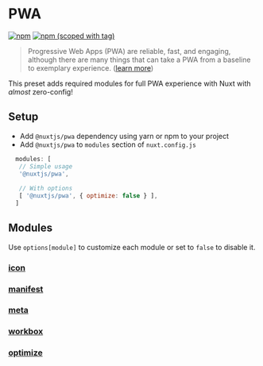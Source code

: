 # PWA
[![npm](https://img.shields.io/npm/dt/@nuxtjs/pwa.svg?style=flat-square)](https://npmjs.com/package/@nuxtjs/pwa)
[![npm (scoped with tag)](https://img.shields.io/npm/v/@nuxtjs/pwa/latest.svg?style=flat-square)](https://npmjs.com/package/@nuxtjs/pwa)

> Progressive Web Apps (PWA) are reliable, fast, 
> and engaging, although there are many things that can take a PWA from a baseline to exemplary experience. 
([learn more](https://developers.google.com/web/progressive-web-apps))

This preset adds required modules for full PWA experience with Nuxt with _almost_ zero-config!

## Setup
- Add `@nuxtjs/pwa` dependency using yarn or npm to your project
- Add `@nuxtjs/pwa` to `modules` section of `nuxt.config.js`
```js
  modules: [
   // Simple usage
   '@nuxtjs/pwa',
   
   // With options
   [ '@nuxtjs/pwa', { optimize: false } ],
  ]
````

## Modules
Use `options[module]` to customize each module or set to `false` to disable it.

### [icon](../icon)

### [manifest](../manifest)

### [meta](../meta)

### [workbox](../workbox)

### [optimize](../optimize)
